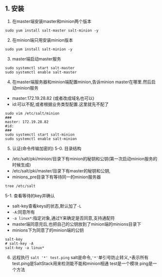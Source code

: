 ## 1. 安装
1. 在master端安装master和minion两个版本
```
sudo yum install salt-master salt-minion -y
```
2. 在minion端只用安装minion版本
```
sudo yum install salt-minion -y
```

3. master端启动master服务
```
sudo systemctl start salt-master
sudo systemctl enable salt-master
```
4. 在master端服务器和minion端配置minion,告诉minion master在哪里.然后启动minion服务
+ master:172.19.28.82 (或者改成域名也可以)
+ id:可以不配,或者根据业务类型配置.这里就先不配了
```
sudo vim /etc/salt/minion
###
master: 172.19.28.82
#id:
###
sudo systemctl start salt-minion
sudo systemctl enable salt-minion
```
5. 认证(命令传输加密的)
5-0. 目录结构
+ /etc/salt/pki/minion/目录下有minion的秘钥和公钥(第一次启动minion服务的时候生成)
+ /etc/salt/pki/master/目录下有master的秘钥和公钥,
+ minions_pre目录下有等待同一的minion服务器
```
tree /etc/salt
```
5-1. 查看等待的key并确认
+ salt-key查看keys的状态,默认加了`-L`
+ `-A`:同意所有
+ `-a linux*`:指定对象,通过Y来确定是否同意,支持通配符
+ master端同意完后,也把自己的公钥放到了minion端的minions目录下
+ minions下为同意了的minion端的公钥
```
salt-key
# salt-key -A
salt-key -a linux* 
```


6. 远程执行
`salt '*' test.ping`
salt是命令,`'*'`单引号防止转义,`*`表示所有
test.ping是SaltStack用来检测能不能和minion相通
test是一个模块
ping是一个方法




